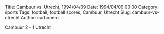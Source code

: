 Title: Cambuur vs. Utrecht, 1994/04/09
Date: 1994/04/09 00:00
Category: sports
Tags: football, football scores, Cambuur, Utrecht
Slug: cambuur-vs-utrecht
Author: carbonero


Cambuur 2 - 1 Utrecht
